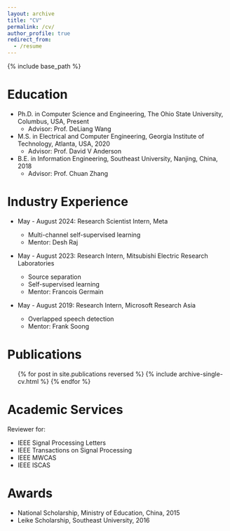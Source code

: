```yaml
---
layout: archive
title: "CV"
permalink: /cv/
author_profile: true
redirect_from:
  - /resume
---
```


{% include base_path %}

Education
======
* Ph.D. in Computer Science and Engineering, The Ohio State University, Columbus, USA, Present
  * Advisor: Prof. DeLiang Wang 
* M.S. in Electrical and Computer Engineering, Georgia Institute of Technology, Atlanta, USA, 2020
  * Advisor: Prof. David V Anderson
* B.E. in Information Engineering, Southeast University, Nanjing, China, 2018
  * Advisor: Prof. Chuan Zhang

Industry Experience
======
* May - August 2024: Research Scientist Intern, Meta
  * Multi-channel self-supervised learning
  * Mentor: Desh Raj

* May - August 2023: Research Intern, Mitsubishi Electric Research Laboratories
  * Source separation
  * Self-supervised learning
  * Mentor: Francois Germain

* May - August 2019: Research Intern, Microsoft Research Asia
  * Overlapped speech detection
  * Mentor: Frank Soong

Publications
======
  <ul>{% for post in site.publications reversed %}
    {% include archive-single-cv.html %}
  {% endfor %}</ul>

Academic Services
======
Reviewer for:
  * IEEE Signal Processing Letters
  * IEEE Transactions on Signal Processing
  * IEEE MWCAS
  * IEEE ISCAS

Awards
======
* National Scholarship, Ministry of Education, China, 2015
* Leike Scholarship, Southeast University, 2016


<!-- * Fall 2015: Research Assistant
  * Github University
  * Duties included: Merging pull requests
  * Supervisor: Professor Hub
   -->
   
<!--  
Skills
======
* Skill 1
* Skill 2
  * Sub-skill 2.1
  * Sub-skill 2.2
  * Sub-skill 2.3
* Skill 3 -->


<!--   
Talks
======
  <ul>{% for post in site.talks %}
    {% include archive-single-talk-cv.html %}
  {% endfor %}</ul>
  
Teaching
======
  <ul>{% for post in site.teaching %}
    {% include archive-single-cv.html %}
  {% endfor %}</ul>
  
Service and leadership
======
* Currently signed in to 43 different slack teams
 -->
